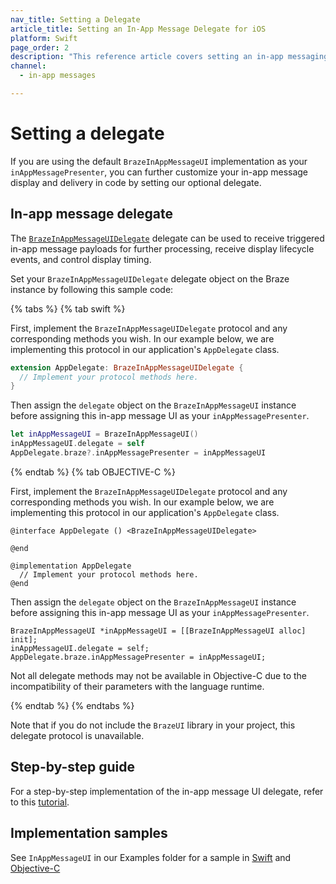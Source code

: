 ```yaml
---
nav_title: Setting a Delegate
article_title: Setting an In-App Message Delegate for iOS
platform: Swift
page_order: 2
description: "This reference article covers setting an in-app messaging delegate for your iOS application."
channel:
  - in-app messages

---
```


# Setting a delegate

If you are using the default `BrazeInAppMessageUI` implementation as your `inAppMessagePresenter`, you can further customize your in-app message display and delivery in code by setting our optional delegate.

## In-app message delegate

The [`BrazeInAppMessageUIDelegate`][34] delegate can be used to receive triggered in-app message payloads for further processing, receive display lifecycle events, and control display timing. 

Set your `BrazeInAppMessageUIDelegate` delegate object on the Braze instance by following this sample code:

{% tabs %}
{% tab swift %}

First, implement the `BrazeInAppMessageUIDelegate` protocol and any corresponding methods you wish. In our example below, we are implementing this protocol in our application's `AppDelegate` class.

```swift
extension AppDelegate: BrazeInAppMessageUIDelegate {
  // Implement your protocol methods here.
}
```

Then assign the `delegate` object on the `BrazeInAppMessageUI` instance before assigning this in-app message UI as your `inAppMessagePresenter`.

```swift
let inAppMessageUI = BrazeInAppMessageUI()
inAppMessageUI.delegate = self
AppDelegate.braze?.inAppMessagePresenter = inAppMessageUI
```

{% endtab %}
{% tab OBJECTIVE-C %}

First, implement the `BrazeInAppMessageUIDelegate` protocol and any corresponding methods you wish. In our example below, we are implementing this protocol in our application's `AppDelegate` class.

```objc
@interface AppDelegate () <BrazeInAppMessageUIDelegate>

@end

@implementation AppDelegate
  // Implement your protocol methods here.
@end
```

Then assign the `delegate` object on the `BrazeInAppMessageUI` instance before assigning this in-app message UI as your `inAppMessagePresenter`.

```objc
BrazeInAppMessageUI *inAppMessageUI = [[BrazeInAppMessageUI alloc] init];
inAppMessageUI.delegate = self;
AppDelegate.braze.inAppMessagePresenter = inAppMessageUI;
```

Not all delegate methods may not be available in Objective-C due to the incompatibility of their parameters with the language runtime.

{% endtab %}
{% endtabs %}

Note that if you do not include the `BrazeUI` library in your project, this delegate protocol is unavailable.

## Step-by-step guide

For a step-by-step implementation of the in-app message UI delegate, refer to this [tutorial](https://braze-inc.github.io/braze-swift-sdk/tutorials/braze/c1-inappmessageui).

## Implementation samples

See `InAppMessageUI` in our Examples folder for a sample in [Swift](https://github.com/braze-inc/braze-swift-sdk/tree/main/Examples/Swift/Sources/InAppMessageUI) and [Objective-C](https://github.com/braze-inc/braze-swift-sdk/tree/main/Examples/ObjC/Sources/InAppMessageUI)

[34]: https://braze-inc.github.io/braze-swift-sdk/documentation/brazeui/brazeinappmessageuidelegate
